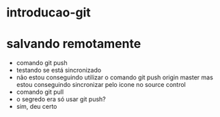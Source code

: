 # introducao-git
# salvando remotamente
* comando git push
* testando se está sincronizado
* não estou conseguindo utilizar o comando git push origin master mas estou conseguindo sincronizar pelo icone no source control
* comando git pull
* o segredo era só usar git push?
* sim, deu certo